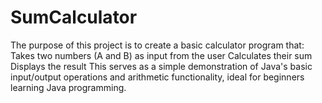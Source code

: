 # SumCalculator
The purpose of this project is to create a basic calculator program that:  Takes two numbers (A and B) as input from the user Calculates their sum Displays the result This serves as a simple demonstration of Java's basic input/output operations and arithmetic functionality, ideal for beginners learning Java programming.
